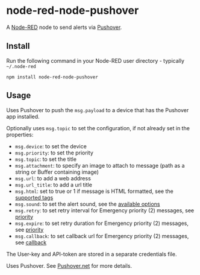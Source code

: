 node-red-node-pushover
======================

A <a href="http://nodered.org" target="_new">Node-RED</a> node to send alerts via <a href="http://www.pushover.net/" target="_new">Pushover</a>.

Install
-------

Run the following command in your Node-RED user directory - typically `~/.node-red`

    npm install node-red-node-pushover


Usage
-----

Uses Pushover to push the `msg.payload` to a device that has the Pushover app installed.


Optionally uses `msg.topic` to set the configuration, if not already set in the properties:
 - `msg.device`: to set the device
 - `msg.priority`: to set the priority
 - `msg.topic`: to set the title
 - `msg.attachment`: to specify an image to attach to message (path as a string or Buffer containing image)
 - `msg.url`: to add a web address
 - `msg.url_title`: to add a url title
 - `msg.html`: set to true or 1 if message is HTML formatted, see the [supported tags](https://pushover.net/api#html)
 - `msg.sound`: to set the alert sound, see the [available options](https://pushover.net/api#sounds)
 - `msg.retry`: to set retry interval for Emergency priority (2) messages, see [priority](https://pushover.net/api#priority)
 - `msg.expire`: to set retry duration for Emergency priority (2) messages, see [priority](https://pushover.net/api#priority)
 - `msg.callback`: to set callback url for Emergency priority (2) messages, see [callback](https://pushover.net/api/receipts#callback)

The User-key and API-token are stored in a separate credentials file.

Uses Pushover. See <a href="https://pushover.net" target="_new">Pushover.net</a> for more details.
